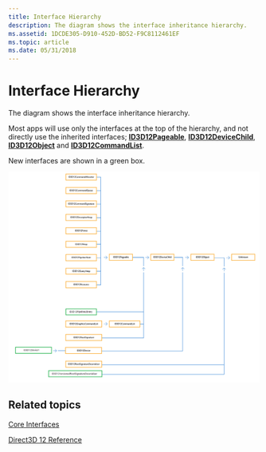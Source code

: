 ```yaml
---
title: Interface Hierarchy
description: The diagram shows the interface inheritance hierarchy.
ms.assetid: 1DCDE305-D910-452D-BD52-F9C8112461EF
ms.topic: article
ms.date: 05/31/2018
---
```


# Interface Hierarchy

The diagram shows the interface inheritance hierarchy.

Most apps will use only the interfaces at the top of the hierarchy, and not directly use the inherited interfaces; [**ID3D12Pageable**](/windows/win32/api/d3d12/nn-d3d12-id3d12pageable), [**ID3D12DeviceChild**](/windows/desktop/api/d3d12/nn-d3d12-id3d12devicechild), [**ID3D12Object**](/windows/desktop/api/d3d12/nn-d3d12-id3d12object) and [**ID3D12CommandList**](/windows/desktop/api/d3d12/nn-d3d12-id3d12commandlist).

New interfaces are shown in a green box.

![the direct3d 12 interface hierarchy](images/interface-hierarchy.png)

## Related topics

<dl> <dt>

[Core Interfaces](direct3d-12-interfaces.md)
</dt> <dt>

[Direct3D 12 Reference](direct3d-12-reference.md)
</dt> </dl>

 

 
